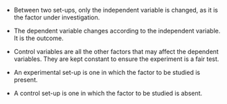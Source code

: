 - Between two set-ups, only the independent variable is changed, as it is the factor under investigation.
- The dependent variable changes according to the independent variable. It is the outcome.
- Control variables are all the other factors that may affect the dependent variables. They are kept constant to ensure the experiment is a fair test.

- An experimental set-up is one in which the factor to be studied is present.
- A control set-up is one in which the factor to be studied is absent.


